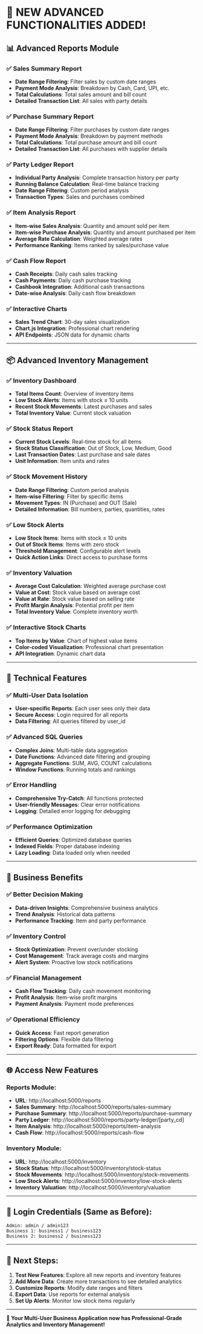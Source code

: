 # 🚀 NEW ADVANCED FUNCTIONALITIES ADDED!

## **📊 Advanced Reports Module**

### **✅ Sales Summary Report**
- **Date Range Filtering**: Filter sales by custom date ranges
- **Payment Mode Analysis**: Breakdown by Cash, Card, UPI, etc.
- **Total Calculations**: Total sales amount and bill count
- **Detailed Transaction List**: All sales with party details

### **✅ Purchase Summary Report**
- **Date Range Filtering**: Filter purchases by custom date ranges
- **Payment Mode Analysis**: Breakdown by payment methods
- **Total Calculations**: Total purchase amount and bill count
- **Detailed Transaction List**: All purchases with supplier details

### **✅ Party Ledger Report**
- **Individual Party Analysis**: Complete transaction history per party
- **Running Balance Calculation**: Real-time balance tracking
- **Date Range Filtering**: Custom period analysis
- **Transaction Types**: Sales and purchases combined

### **✅ Item Analysis Report**
- **Item-wise Sales Analysis**: Quantity and amount sold per item
- **Item-wise Purchase Analysis**: Quantity and amount purchased per item
- **Average Rate Calculation**: Weighted average rates
- **Performance Ranking**: Items ranked by sales/purchase value

### **✅ Cash Flow Report**
- **Cash Receipts**: Daily cash sales tracking
- **Cash Payments**: Daily cash purchase tracking
- **Cashbook Integration**: Additional cash transactions
- **Date-wise Analysis**: Daily cash flow breakdown

### **✅ Interactive Charts**
- **Sales Trend Chart**: 30-day sales visualization
- **Chart.js Integration**: Professional chart rendering
- **API Endpoints**: JSON data for dynamic charts

---

## **📦 Advanced Inventory Management**

### **✅ Inventory Dashboard**
- **Total Items Count**: Overview of inventory items
- **Low Stock Alerts**: Items with stock ≤ 10 units
- **Recent Stock Movements**: Latest purchases and sales
- **Total Inventory Value**: Current stock valuation

### **✅ Stock Status Report**
- **Current Stock Levels**: Real-time stock for all items
- **Stock Status Classification**: Out of Stock, Low, Medium, Good
- **Last Transaction Dates**: Last purchase and sale dates
- **Unit Information**: Item units and rates

### **✅ Stock Movement History**
- **Date Range Filtering**: Custom period analysis
- **Item-wise Filtering**: Filter by specific items
- **Movement Types**: IN (Purchase) and OUT (Sale)
- **Detailed Information**: Bill numbers, parties, quantities, rates

### **✅ Low Stock Alerts**
- **Low Stock Items**: Items with stock ≤ 10 units
- **Out of Stock Items**: Items with zero stock
- **Threshold Management**: Configurable alert levels
- **Quick Action Links**: Direct access to purchase forms

### **✅ Inventory Valuation**
- **Average Cost Calculation**: Weighted average purchase cost
- **Value at Cost**: Stock value based on average cost
- **Value at Rate**: Stock value based on selling rate
- **Profit Margin Analysis**: Potential profit per item
- **Total Inventory Value**: Complete inventory worth

### **✅ Interactive Stock Charts**
- **Top Items by Value**: Chart of highest value items
- **Color-coded Visualization**: Professional chart presentation
- **API Integration**: Dynamic chart data

---

## **🔧 Technical Features**

### **✅ Multi-User Data Isolation**
- **User-specific Reports**: Each user sees only their data
- **Secure Access**: Login required for all reports
- **Data Filtering**: All queries filtered by user_id

### **✅ Advanced SQL Queries**
- **Complex Joins**: Multi-table data aggregation
- **Date Functions**: Advanced date filtering and grouping
- **Aggregate Functions**: SUM, AVG, COUNT calculations
- **Window Functions**: Running totals and rankings

### **✅ Error Handling**
- **Comprehensive Try-Catch**: All functions protected
- **User-friendly Messages**: Clear error notifications
- **Logging**: Detailed error logging for debugging

### **✅ Performance Optimization**
- **Efficient Queries**: Optimized database queries
- **Indexed Fields**: Proper database indexing
- **Lazy Loading**: Data loaded only when needed

---

## **🎯 Business Benefits**

### **✅ Better Decision Making**
- **Data-driven Insights**: Comprehensive business analytics
- **Trend Analysis**: Historical data patterns
- **Performance Tracking**: Item and party performance

### **✅ Inventory Control**
- **Stock Optimization**: Prevent over/under stocking
- **Cost Management**: Track average costs and margins
- **Alert System**: Proactive low stock notifications

### **✅ Financial Management**
- **Cash Flow Tracking**: Daily cash movement monitoring
- **Profit Analysis**: Item-wise profit margins
- **Payment Analysis**: Payment mode preferences

### **✅ Operational Efficiency**
- **Quick Access**: Fast report generation
- **Filtering Options**: Flexible data filtering
- **Export Ready**: Data formatted for export

---

## **🌐 Access New Features**

### **Reports Module:**
- **URL**: http://localhost:5000/reports
- **Sales Summary**: http://localhost:5000/reports/sales-summary
- **Purchase Summary**: http://localhost:5000/reports/purchase-summary
- **Party Ledger**: http://localhost:5000/reports/party-ledger/[party_cd]
- **Item Analysis**: http://localhost:5000/reports/item-analysis
- **Cash Flow**: http://localhost:5000/reports/cash-flow

### **Inventory Module:**
- **URL**: http://localhost:5000/inventory
- **Stock Status**: http://localhost:5000/inventory/stock-status
- **Stock Movements**: http://localhost:5000/inventory/stock-movements
- **Low Stock Alerts**: http://localhost:5000/inventory/low-stock-alerts
- **Inventory Valuation**: http://localhost:5000/inventory/valuation

---

## **🔑 Login Credentials (Same as Before):**

```
Admin: admin / admin123
Business 1: business1 / business123
Business 2: business2 / business123
```

---

## **🚀 Next Steps:**

1. **Test New Features**: Explore all new reports and inventory features
2. **Add More Data**: Create more transactions to see detailed analytics
3. **Customize Reports**: Modify date ranges and filters
4. **Export Data**: Use reports for external analysis
5. **Set Up Alerts**: Monitor low stock items regularly

---

**🎉 Your Multi-User Business Application now has Professional-Grade Analytics and Inventory Management!** 
 
 
 